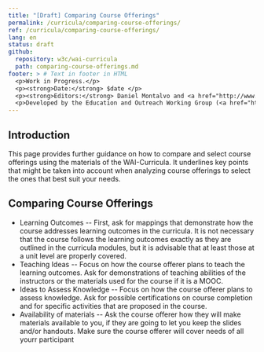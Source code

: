 ```yaml
---
title: "[Draft] Comparing Course Offerings"
permalink: /curricula/comparing-course-offerings/
ref: /curricula/comparing-course-offerings/
lang: en
status: draft
github:
  repository: w3c/wai-curricula
  path: comparing-course-offerings.md
footer: > # Text in footer in HTML
  <p>Work in Progress.</p>
  <p><strong>Date:</strong> $date </p>
  <p><strong>Editors:</strong> Daniel Montalvo and <a href="http://www.w3.org/People/shadi/">Shadi Abou-Zahra</a>. Contributors: <a href="https://www.w3.org/WAI/EO/EOWG-members">EOWG Participants</a></p>
  <p>Developed by the Education and Outreach Working Group (<a href="http://www.w3.org/WAI/EO/">EOWG</a>). Developed as part of the <a href="https://www.w3.org/WAI/about/projects/wai-guide/">WAI-Guide Project</a> funded by the European Commission (EC) under the Horizon 2020 program (Grant Agreement 822245).</p>
---
```


## Introduction

This page provides further guidance on how to compare and select course offerings using the materials of the WAI-Curricula. It underlines key points that might be taken into account when analyzing course offerings to select the ones that best suit your needs.

## Comparing Course Offerings

* Learning Outcomes -- First, ask for mappings that demonstrate how the course addresses learning outcomes in the curricula. It is not necessary that the course follows the learning outcomes exactly as they are outlined in the curricula modules, but it is advisable that at least those at a unit level are properly covered.
* Teaching Ideas -- Focus on how the course offerer plans to teach the learning outcomes. Ask for demonstrations of teaching abilities of the instructors or the materials used for the course if it is a MOOC.
* Ideas to Assess Knowledge -- Focus on how the course offerer plans to assess knowledge. Ask for possible certifications on course completion and for specific activities that are proposed in the course.
* Availability of materials -- Ask the course offerer how they will make materials available to you, if they are going to let you keep the slides and/or handouts. Make sure the course offerer will cover needs of all yourr participant 
